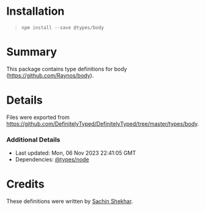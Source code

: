 # Installation
> `npm install --save @types/body`

# Summary
This package contains type definitions for body (https://github.com/Raynos/body).

# Details
Files were exported from https://github.com/DefinitelyTyped/DefinitelyTyped/tree/master/types/body.

### Additional Details
 * Last updated: Mon, 06 Nov 2023 22:41:05 GMT
 * Dependencies: [@types/node](https://npmjs.com/package/@types/node)

# Credits
These definitions were written by [Sachin Shekhar](https://github.com/SachinShekhar).
